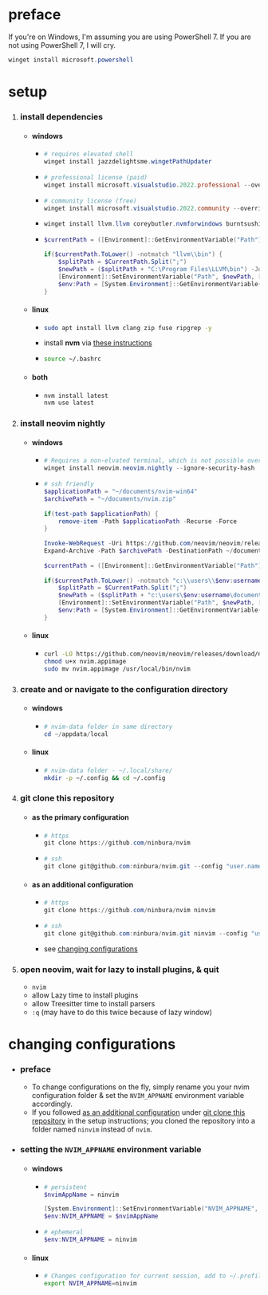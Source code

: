 # preface
If you're on Windows, I'm assuming you are using PowerShell 7. If you are not using PowerShell 7, I will cry.
```powershell
winget install microsoft.powershell
```
# setup
1. ### install dependencies
    - #### windows
        - ```powershell
          # requires elevated shell
          winget install jazzdelightsme.wingetPathUpdater
          ``` 
        - ```powershell
          # professional license (paid)
          winget install microsoft.visualstudio.2022.professional --override "--wait --quiet --add ProductLang En-us --add Microsoft.VisualStudio.Workload.NativeDesktop --includeRecommended"
          ```
        - ```powershell
          # community license (free)
          winget install microsoft.visualstudio.2022.community --override "--wait --quiet --add ProductLang En-us --add Microsoft.VisualStudio.Workload.NativeDesktop --includeRecommended"
          ```
        - ```powershell
          winget install llvm.llvm coreybutler.nvmforwindows burntsushi.ripgrep.gnu --accept-package-agreements --accept-source-agreements
          ```

        - ```powershell
          $currentPath = ([Environment]::GetEnvironmentVariable("Path"))
          
          if($currentPath.ToLower() -notmatch "llvm\\bin") {
              $splitPath = $CurrentPath.Split(";")
              $newPath = ($splitPath + "C:\Program Files\LLVM\bin") -Join ";"
              [Environment]::SetEnvironmentVariable("Path", $newPath, [EnvironmentVariableTarget]::Machine)
              $env:Path = [System.Environment]::GetEnvironmentVariable("Path","Machine") + ";" + [System.Environment]::GetEnvironmentVariable("Path", "User")
          }
          ```
    - #### linux
        - ```bash
          sudo apt install llvm clang zip fuse ripgrep -y
          ```
        - install **nvm** via [these instructions](https://github.com/nvm-sh/nvm#installing-and-updating)
        - ```bash
          source ~/.bashrc
          ```
    - #### both
        - ```powershell
          nvm install latest
          nvm use latest
          ```
2. ### install neovim nightly
    - #### windows
        - ```powershell
          # Requires a non-elvated terminal, which is not possible over ssh.
          winget install neovim.neovim.nightly --ignore-security-hash
          ```
        - ```powershell
          # ssh friendly
          $applicationPath = "~/documents/nvim-win64"
          $archivePath = "~/documents/nvim.zip"
            
          if(test-path $applicationPath) {
              remove-item -Path $applicationPath -Recurse -Force
          }
            
          Invoke-WebRequest -Uri https://github.com/neovim/neovim/releases/download/nightly/nvim-win64.zip -OutFile $archivePath
          Expand-Archive -Path $archivePath -DestinationPath ~/documents
            
          $currentPath = ([Environment]::GetEnvironmentVariable("Path"))
            
          if($currentPath.ToLower() -notmatch "c:\\users\\$env:username\\documents\\nvim-win64\\bin") {
              $splitPath = $CurrentPath.Split(";")
              $newPath = ($splitPath + "c:\users\$env:username\documents\nvim-win64\bin") -Join ";"
              [Environment]::SetEnvironmentVariable("Path", $newPath, [EnvironmentVariableTarget]::Machine)
              $env:Path = [System.Environment]::GetEnvironmentVariable("Path","Machine") + ";" + [System.Environment]::GetEnvironmentVariable("Path", "User")
          }
          ```
    - #### linux
        - ```bash
          curl -LO https://github.com/neovim/neovim/releases/download/nightly/nvim.appimage
          chmod u+x nvim.appimage
          sudo mv nvim.appimage /usr/local/bin/nvim
          ```
3. ### create and or navigate to the configuration directory
    - #### windows
        - ```powershell
          # nvim-data folder in same directory
          cd ~/appdata/local
          ```
    - #### linux
        - ```bash
          # nvim-data folder - ~/.local/share/
          mkdir -p ~/.config && cd ~/.config
          ```
4. ### git clone this repository
    - #### as the primary configuration
        - ```powershell
          # https
          git clone https://github.com/ninbura/nvim
          ```
        - ```powershell
          # ssh
          git clone git@github.com:ninbura/nvim.git --config "user.name=ninbura user.email=gabriel@ninbura.com"
          ```
    - #### as an additional configuration
        - ```powershell
          # https
          git clone https://github.com/ninbura/nvim ninvim
          ```
        - ```powershell
          # ssh
          git clone git@github.com:ninbura/nvim.git ninvim --config "user.name=ninbura user.email=gabriel@ninbura.com"
          ```
        - see [changing configurations](#changing-configurations)
5. ### open neovim, wait for lazy to install plugins, & quit
    - `nvim`
    - allow Lazy time to install plugins
    - allow Treesitter time to install parsers
    - `:q` (may have to do this twice because of lazy window)
# changing configurations
- ### preface
    - To change configurations on the fly, simply rename you your nvim configuration folder & set the `NVIM_APPNAME` environment variable accordingly.
    - If you followed [as an additional configuration](#as-an-additional-configuration) under [git clone this repository](#git-clone-this-repository) in the setup instructions; you cloned the repository into a folder named `ninvim` instead of `nvim`.
- ### setting the `NVIM_APPNAME` environment variable
    - #### windows
        - ```powershell
          # persistent
          $nvimAppName = ninvim
          
          [System.Environment]::SetEnvironmentVariable("NVIM_APPNAME", $nvimAppName, "Machine")
          $env:NVIM_APPNAME = $nvimAppName
          ```
        - ```powershell
          # ephemeral
          $env:NVIM_APPNAME = ninvim
          ```
    - #### linux
        - ```bash
          # Changes configuration for current session, add to ~/.profile for persistence.
          export NVIM_APPNAME=ninvim
          ``` 
